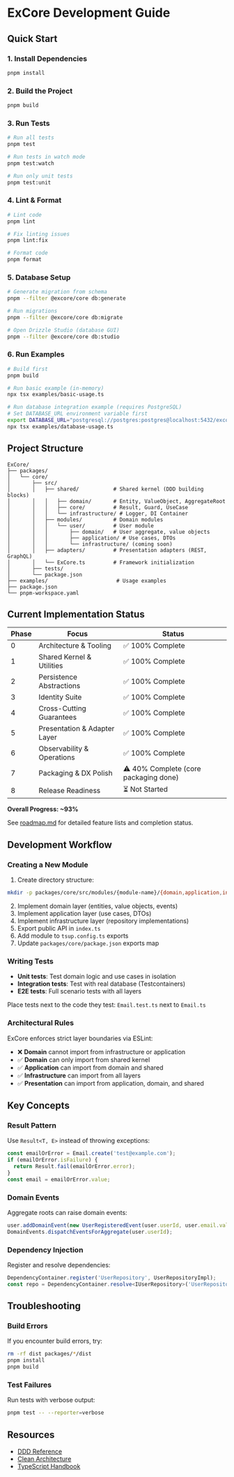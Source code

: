# ExCore Development Guide

## Quick Start

### 1. Install Dependencies

```bash
pnpm install
```

### 2. Build the Project

```bash
pnpm build
```

### 3. Run Tests

```bash
# Run all tests
pnpm test

# Run tests in watch mode
pnpm test:watch

# Run only unit tests
pnpm test:unit
```

### 4. Lint & Format

```bash
# Lint code
pnpm lint

# Fix linting issues
pnpm lint:fix

# Format code
pnpm format
```

### 5. Database Setup

```bash
# Generate migration from schema
pnpm --filter @excore/core db:generate

# Run migrations
pnpm --filter @excore/core db:migrate

# Open Drizzle Studio (database GUI)
pnpm --filter @excore/core db:studio
```

### 6. Run Examples

```bash
# Build first
pnpm build

# Run basic example (in-memory)
npx tsx examples/basic-usage.ts

# Run database integration example (requires PostgreSQL)
# Set DATABASE_URL environment variable first
export DATABASE_URL="postgresql://postgres:postgres@localhost:5432/excore_dev"
npx tsx examples/database-usage.ts
```

## Project Structure

```
ExCore/
├── packages/
│   └── core/
│       ├── src/
│       │   ├── shared/           # Shared kernel (DDD building blocks)
│       │   │   ├── domain/       # Entity, ValueObject, AggregateRoot
│       │   │   ├── core/         # Result, Guard, UseCase
│       │   │   └── infrastructure/ # Logger, DI Container
│       │   ├── modules/          # Domain modules
│       │   │   └── user/         # User module
│       │   │       ├── domain/   # User aggregate, value objects
│       │   │       ├── application/ # Use cases, DTOs
│       │   │       └── infrastructure/ (coming soon)
│       │   ├── adapters/         # Presentation adapters (REST, GraphQL)
│       │   └── ExCore.ts         # Framework initialization
│       ├── tests/
│       └── package.json
├── examples/                      # Usage examples
├── package.json
└── pnpm-workspace.yaml
```

## Current Implementation Status

| Phase | Focus | Status |
| --- | --- | --- |
| 0 | Architecture & Tooling | ✅ 100% Complete |
| 1 | Shared Kernel & Utilities | ✅ 100% Complete |
| 2 | Persistence Abstractions | ✅ 100% Complete |
| 3 | Identity Suite | ✅ 100% Complete |
| 4 | Cross-Cutting Guarantees | ✅ 100% Complete |
| 5 | Presentation & Adapter Layer | ✅ 100% Complete |
| 6 | Observability & Operations | ✅ 100% Complete |
| 7 | Packaging & DX Polish | ⚠️ 40% Complete (core packaging done) |
| 8 | Release Readiness | ⏳ Not Started |

**Overall Progress: ~93%**

See [roadmap.md](./roadmap.md) for detailed feature lists and completion status.

## Development Workflow

### Creating a New Module

1. Create directory structure:
```bash
mkdir -p packages/core/src/modules/{module-name}/{domain,application,infrastructure}
```

2. Implement domain layer (entities, value objects, events)
3. Implement application layer (use cases, DTOs)
4. Implement infrastructure layer (repository implementations)
5. Export public API in `index.ts`
6. Add module to `tsup.config.ts` exports
7. Update `packages/core/package.json` exports map

### Writing Tests

- **Unit tests**: Test domain logic and use cases in isolation
- **Integration tests**: Test with real database (Testcontainers)
- **E2E tests**: Full scenario tests with all layers

Place tests next to the code they test: `Email.test.ts` next to `Email.ts`

### Architectural Rules

ExCore enforces strict layer boundaries via ESLint:

- ❌ **Domain** cannot import from infrastructure or application
- ✅ **Domain** can only import from shared kernel
- ✅ **Application** can import from domain and shared
- ✅ **Infrastructure** can import from all layers
- ✅ **Presentation** can import from application, domain, and shared

## Key Concepts

### Result Pattern

Use `Result<T, E>` instead of throwing exceptions:

```typescript
const emailOrError = Email.create('test@example.com');
if (emailOrError.isFailure) {
  return Result.fail(emailOrError.error);
}
const email = emailOrError.value;
```

### Domain Events

Aggregate roots can raise domain events:

```typescript
user.addDomainEvent(new UserRegisteredEvent(user.userId, user.email.value));
DomainEvents.dispatchEventsForAggregate(user.userId);
```

### Dependency Injection

Register and resolve dependencies:

```typescript
DependencyContainer.register('UserRepository', UserRepositoryImpl);
const repo = DependencyContainer.resolve<IUserRepository>('UserRepository');
```

## Troubleshooting

### Build Errors

If you encounter build errors, try:
```bash
rm -rf dist packages/*/dist
pnpm install
pnpm build
```

### Test Failures

Run tests with verbose output:
```bash
pnpm test -- --reporter=verbose
```

## Resources

- [DDD Reference](https://www.domainlanguage.com/ddd/reference/)
- [Clean Architecture](https://blog.cleancoder.com/uncle-bob/2012/08/13/the-clean-architecture.html)
- [TypeScript Handbook](https://www.typescriptlang.org/docs/handbook/intro.html)
